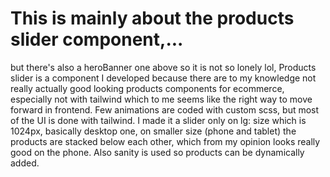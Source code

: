 # This is mainly about the products slider component,...
but there's also a heroBanner one above so it is not so lonely lol, Products slider is a component I developed because there are to my knowledge not really actually good looking products components for ecommerce, especially not with tailwind which to me seems like the right way to move forward in frontend. Few animations are coded with custom scss, but most of the UI is done with tailwind. I made it a slider only on lg: size which is 1024px, basically desktop one, on smaller size (phone and tablet) the products are stacked below each other, which from my opinion looks really good on the phone. Also sanity is used so products can be dynamically added.
